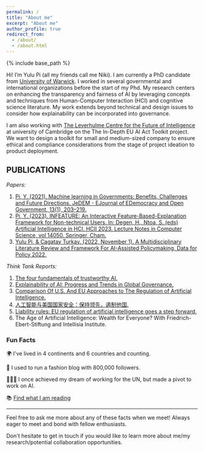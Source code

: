 ```yaml
---
permalink: /
title: "About me"
excerpt: "About me"
author_profile: true
redirect_from: 
  - /about/
  - /about.html
---
```

{% include base_path %}

Hi! I’m Yulu Pi (all my friends call me Niki). I am currently a PhD candidate from [University of Warwick](https://warwick.ac.uk/fac/cross_fac/cim/people/yulu-pi/). I worked in several governmental and international organizations before the start of my Phd.  My research centers on enhancing the transparency and fairness of AI by leveraging concepts and techniques from Human-Computer Interaction (HCI) and cognitive science literature. My work extends beyond technical and design issues to consider how explainability can be incorporated into governance.

I am also working with [The Leverhulme Centre for the Future of Intelligence](http://lcfi.ac.uk/people/yulu-pi/) at university of Cambridge on the The In-Depth EU AI Act Toolkit project. We want to design a toolkit for small and medium-sized company to ensure ethical and compliance considerations from the stage of project ideation to product deployment. 

## PUBLICATIONS
*Papers:*
1. [Pi, Y. (2021). Machine learning in Governments: Benefits, Challenges and Future Directions. JeDEM - EJournal of EDemocracy and Open Government, 13(1), 203–219.](https://doi.org/10.29379/jedem.v13i1.625)
2. [Pi, Y. (2023). INFEATURE: An Interactive Feature-Based-Explanation Framework for Non-technical Users. In: Degen, H., Ntoa, S. (eds) Artificial Intelligence in HCI. HCII 2023. Lecture Notes in Computer Science, vol 14050. Springer, Cham.](https://doi.org/10.1007/978-3-031-35891-3_16)
3. [Yulu Pi, & Cagatay Turkay. (2022, November 1). A Multidisciplinary Literature Review and Framework For AI-Assisted Policymaking. Data for Policy 2022.](https://doi.org/10.5281/zenodo.7270367)

*Think Tank Reports:*
1. [The four fundamentals of trustworthy AI.](https://book.yunzhan365.com/njpo/sdpb/mobile/index.html)
2. [Explainability of AI: Progress and Trends in Global Governance.](https://book.yunzhan365.com/njpo/pbcu/mobile/index.html)
3. [Comparison Of U.S. And EU Approaches to The Regulation of Artificial Intelligence.](https://book.yunzhan365.com/njpo/sdmf/mobile/index.html)
4. [人工智能与美国国家安全：保持领先，遏制他国.](https://www.secrss.com/articles/43502)
5. [Liability rules: EU regulation of artificial intelligence goes a step forward.](https://book.yunzhan365.com/njpo/ehow/mobile/index.html)
6. The Age of Artificial Intelligence: Wealth for Everyone? With Friedrich-Ebert-Stiftung and Intellisia Institute.


### Fun Facts

🌍 I've lived in 4 continents and 6 countries and counting.

👠 I used to run a fashion blog with 800,000 followers.

👩🏻‍💼 I once achieved my dream of working for the UN, but made a pivot to work on AI.

📚 [Find what I am reading](https://aspiring-steed-7fc.notion.site/Niki-s-Personal-life-9c4417f28a32460b9a8a94ce39b5ffc0)

---

Feel free to ask me more about any of these facts when we meet! Always eager to meet and bond with fellow enthusiasts.

Don't hesitate to get in touch if you would like to learn more about me/my research/potential collaboration opportunities. 


